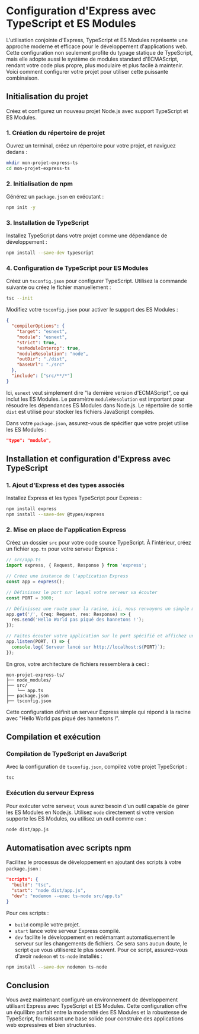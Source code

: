 # Configuration d'Express avec TypeScript et ES Modules

L'utilisation conjointe d'Express, TypeScript et ES Modules représente une approche moderne et efficace pour le développement d'applications web. Cette configuration non seulement profite du typage statique de TypeScript, mais elle adopte aussi le système de modules standard d'ECMAScript, rendant votre code plus propre, plus modulaire et plus facile à maintenir. Voici comment configurer votre projet pour utiliser cette puissante combinaison.

## Initialisation du projet

Créez et configurez un nouveau projet Node.js avec support TypeScript et ES Modules.

### 1. Création du répertoire de projet

Ouvrez un terminal, créez un répertoire pour votre projet, et naviguez dedans :

```bash
mkdir mon-projet-express-ts
cd mon-projet-express-ts
```

### 2. Initialisation de npm

Générez un `package.json` en exécutant :

```bash
npm init -y
```

### 3. Installation de TypeScript

Installez TypeScript dans votre projet comme une dépendance de développement :

```bash
npm install --save-dev typescript
```

### 4. Configuration de TypeScript pour ES Modules

Créez un `tsconfig.json` pour configurer TypeScript. Utilisez la commande suivante ou créez le fichier manuellement :

```bash
tsc --init
```

Modifiez votre `tsconfig.json` pour activer le support des ES Modules :

```json
{
  "compilerOptions": {
    "target": "esnext",
    "module": "esnext",
    "strict": true,
    "esModuleInterop": true,
    "moduleResolution": "node",
    "outDir": "./dist",
    "baseUrl": "./src"
  },
  "include": ["src/**/*"]
}
```

Ici, `esnext` veut simplement dire "la dernière version d'ECMAScript", ce qui inclut les ES Modules.
Le paramètre `moduleResolution` est important pour résoudre les dépendances ES Modules dans Node.js. Le répertoire de sortie `dist` est utilisé pour stocker les fichiers JavaScript compilés.

Dans votre `package.json`, assurez-vous de spécifier que votre projet utilise les ES Modules :

```json
"type": "module",
```

## Installation et configuration d'Express avec TypeScript

### 1. Ajout d'Express et des types associés

Installez Express et les types TypeScript pour Express :

```bash
npm install express
npm install --save-dev @types/express
```

### 2. Mise en place de l'application Express

Créez un dossier `src` pour votre code source TypeScript. À l'intérieur, créez un fichier `app.ts` pour votre serveur Express :

```ts
// src/app.ts
import express, { Request, Response } from 'express';

// Créez une instance de l'application Express
const app = express();

// Définissez le port sur lequel votre serveur va écouter
const PORT = 3000;

// Définissez une route pour la racine, ici, nous renvoyons un simple message lorsqu'on accède à la racine de l'application avec la méthode GET
app.get('/', (req: Request, res: Response) => {
  res.send('Hello World pas piqué des hannetons !');
});

// Faites écouter votre application sur le port spécifié et affichez un message dans la console pour indiquer que le serveur est en cours d'exécution
app.listen(PORT, () => {
  console.log(`Serveur lancé sur http://localhost:${PORT}`);
});
```

En gros, votre architecture de fichiers ressemblera à ceci :

```plaintext
mon-projet-express-ts/
├── node_modules/
├── src/
│   └── app.ts
├── package.json
├── tsconfig.json
```

Cette configuration définit un serveur Express simple qui répond à la racine avec "Hello World pas piqué des hannetons !".

## Compilation et exécution

### Compilation de TypeScript en JavaScript

Avec la configuration de `tsconfig.json`, compilez votre projet TypeScript :

```bash
tsc
```

### Exécution du serveur Express

Pour exécuter votre serveur, vous aurez besoin d'un outil capable de gérer les ES Modules en Node.js. Utilisez `node` directement si votre version supporte les ES Modules, ou utilisez un outil comme `esm` :

```bash
node dist/app.js
```

## Automatisation avec scripts npm

Facilitez le processus de développement en ajoutant des scripts à votre `package.json` :

```json
"scripts": {
  "build": "tsc",
  "start": "node dist/app.js",
  "dev": "nodemon --exec ts-node src/app.ts"
}
```

Pour ces scripts :

- `build` compile votre projet.
- `start` lance votre serveur Express compilé.
- `dev` facilite le développement en redémarrant automatiquement le serveur sur les changements de fichiers. Ce sera sans aucun doute, le script que vous utiliserez le plus souvent. Pour ce script, assurez-vous d'avoir `nodemon` et `ts-node` installés :

```bash
npm install --save-dev nodemon ts-node
```

## Conclusion

Vous avez maintenant configuré un environnement de développement utilisant Express avec TypeScript et ES Modules. Cette configuration offre un équilibre parfait entre la modernité des ES Modules et la robustesse de TypeScript, fournissant une base solide pour construire des applications web expressives et bien structurées.
